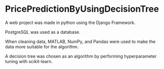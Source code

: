 # PricePredictionByUsingDecisionTree

A web project was made in python using the Django Framework.

PostgreSQL was used as a database.

When cleaning data, MATLAB, NumPy, and Pandas were used to make the data more suitable for the algorithm.

A decision tree was chosen as an algorithm by performing hyperparameter tuning with scikit-learn.
